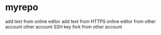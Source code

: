 # myrepo
add text from online editor
add text from HTTPS
online editor from other account
other account SSH key
fork from other account


